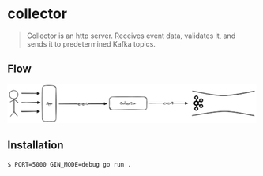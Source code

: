 # collector

>Collector is an http server.
>Receives event data, validates it, and sends it to predetermined Kafka topics.

## Flow
![flow](./docs/flow.png)

## Installation
```sh
$ PORT=5000 GIN_MODE=debug go run .
```
